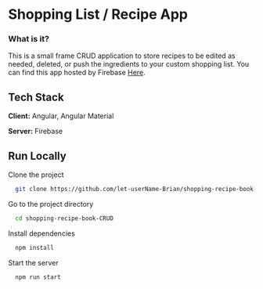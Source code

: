 
# Shopping List / Recipe App

### What is it?
This is a small frame CRUD application to store recipes to be edited 
as needed, deleted, or push the ingredients to your custom shopping list.
You can find this app hosted by Firebase [Here](https://recipe-book-43005.web.app/login).




## Tech Stack

**Client:** Angular, Angular Material

**Server:** Firebase


## Run Locally

Clone the project

```bash
  git clone https://github.com/let-userName-Brian/shopping-recipe-book-CRUD.git
```

Go to the project directory

```bash
  cd shopping-recipe-book-CRUD
```

Install dependencies

```bash
  npm install
```

Start the server

```bash
  npm run start
```

